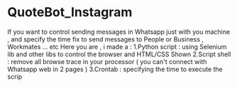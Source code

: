 # QuoteBot_Instagram
If you want to control sending messages in Whatsapp just with you machine , and specify the time fix to send messages to People or Business , Workmates ... etc
Here you are , i made a : 
1.Python script : using Selenium lib and other libs to control the browser and HTML/CSS Shown 
2.Script shell :  remove all browse trace in your processor ( you can't connect with Whatsapp web in 2 pages )
3.Crontab : specifying the time to execute the scrip
